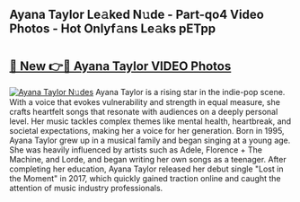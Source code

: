 ## Ayana Taylor Le𝚊ked N𝚞de - Part-qo4 Video Photos - Hot Onlyf𝚊ns Le𝚊ks pETpp

# <h2><a href="http://ab15368.deff.icu/?id=Ayana+Taylor">🔗 New 👉🔴 Ayana Taylor VIDEO Photos</a></h2>

[![Ayana Taylor N𝚞des](https://i.imgur.com/rIISA9y.gif)](http://ab15368.deff.icu/?id=Ayana+Taylor)
Ayana Taylor is a rising star in the indie-pop scene. With a voice that evokes vulnerability and strength in equal measure, she crafts heartfelt songs that resonate with audiences on a deeply personal level. Her music tackles complex themes like mental health, heartbreak, and societal expectations, making her a voice for her generation. Born in 1995, Ayana Taylor grew up in a musical family and began singing at a young age. She was heavily influenced by artists such as Adele, Florence + The Machine, and Lorde, and began writing her own songs as a teenager. After completing her education, Ayana Taylor released her debut single "Lost in the Moment" in 2017, which quickly gained traction online and caught the attention of music industry professionals.
